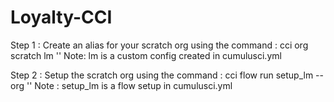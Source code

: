 
# Loyalty-CCI

Step 1 : Create an alias for your scratch org using the command : cci org scratch lm '<dev-org-name>' 
  Note: lm is a custom config created in cumulusci.yml

Step 2 : Setup the scratch org using the command : cci flow run setup_lm --org '<dev-org-name>'
  Note : setup_lm is a flow setup in cumulusci.yml
